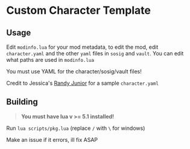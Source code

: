# Custom Character Template

## Usage

Edit `modinfo.lua` for your mod metadata, to edit the mod, edit `character.yaml` and the other `yaml` files in `sosig` and `vault`. You can edit what paths are used in `modinfo.lua`

You must use YAML for the character/sosig/vault files!

Credit to Jessica's [Randy Junior](https://github.com/JessicaTheGunLady/H3VR-Randy-Junior) for a sample `character.yaml`

## Building

> **You must have lua v >= 5.1 installed!**

Run `lua scripts/pkg.lua` (replace `/` with `\` for windows)

Make an issue if it errors, ill fix ASAP

